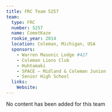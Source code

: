 ```yaml
---
title: FRC Team 5257
team:
  type: FRC
  number: 5257
  name: CometKaze
  rookie_year: 2014
  location: Coleman, Michigan, USA
  sponsors:
    - Warren Masonic Lodge #427
    - Coleman Lions Club
    - Huhtamaki
    - SPACE – Midland & Coleman Junion
    - Senior High School
  links:
    Website: 
---
```

No content has been added for this team